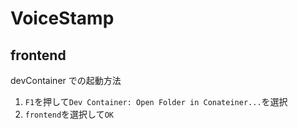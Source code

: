 # VoiceStamp

## frontend

devContainer での起動方法

1. `F1`を押して`Dev Container: Open Folder in Conateiner...`を選択
1. `frontend`を選択して`OK`
